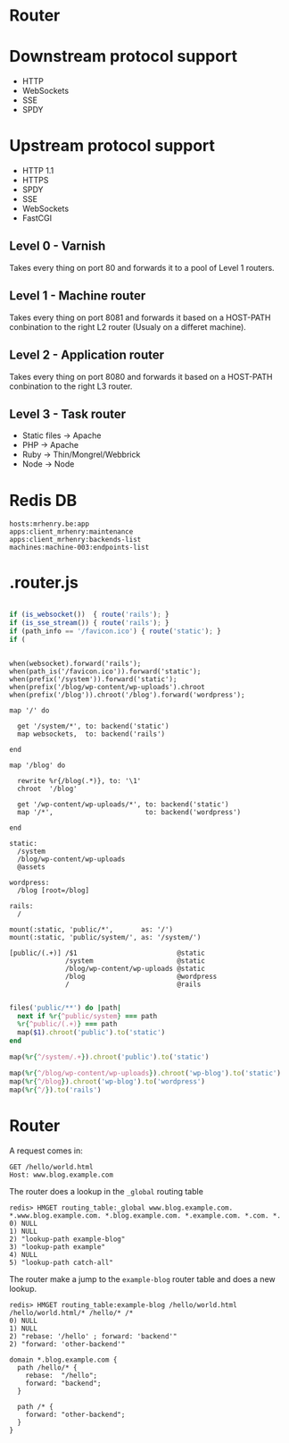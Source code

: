 # Router

# Downstream protocol support

- HTTP
- WebSockets
- SSE
- SPDY

# Upstream protocol support

- HTTP 1.1
- HTTPS
- SPDY
- SSE
- WebSockets
- FastCGI


## Level 0 - Varnish

Takes every thing on port 80 and forwards it to a pool of Level 1
routers.

## Level 1 - Machine router

Takes every thing on port 8081 and forwards it based on a HOST-PATH
conbination to the right L2 router (Usualy on a differet machine).

## Level 2 - Application router

Takes every thing on port 8080 and forwards it based on a HOST-PATH
conbination to the right L3 router.

## Level 3 - Task router

- Static files -> Apache
- PHP          -> Apache
- Ruby         -> Thin/Mongrel/Webbrick
- Node         -> Node


# Redis DB

    hosts:mrhenry.be:app
    apps:client_mrhenry:maintenance
    apps:client_mrhenry:backends-list
    machines:machine-003:endpoints-list

# .router.js

```js

if (is_websocket())  { route('rails'); }
if (is_sse_stream()) { route('rails'); }
if (path_info == '/favicon.ico') { route('static'); }
if (

```

```

when(websocket).forward('rails');
when(path_is('/favicon.ico')).forward('static');
when(prefix('/system')).forward('static');
when(prefix('/blog/wp-content/wp-uploads').chroot
when(prefix('/blog')).chroot('/blog').forward('wordpress');

```

```
map '/' do

  get '/system/*', to: backend('static')
  map websockets,  to: backend('rails')

end

map '/blog' do

  rewrite %r{/blog(.*)}, to: '\1'
  chroot  '/blog'

  get '/wp-content/wp-uploads/*', to: backend('static')
  map '/*',                       to: backend('wordpress')

end
```

```
static:
  /system
  /blog/wp-content/wp-uploads
  @assets

wordpress:
  /blog [root=/blog]

rails:
  /
```


```
mount(:static, 'public/*',       as: '/')
mount(:static, 'public/system/', as: '/system/')
```

```
[public/(.+)] /$1                         @static
              /system                     @static
              /blog/wp-content/wp-uploads @static
              /blog                       @wordpress
              /                           @rails
```

```ruby

files('public/**') do |path|
  next if %r{^public/system} === path
  %r{^public/(.+)} === path
  map($1).chroot('public').to('static')
end

map(%r{^/system/.+}).chroot('public').to('static')

map(%r{^/blog/wp-content/wp-uploads}).chroot('wp-blog').to('static')
map(%r{^/blog}).chroot('wp-blog').to('wordpress')
map(%r{^/}).to('rails')

```

# Router


A request comes in:

```
GET /hello/world.html
Host: www.blog.example.com
```

The router does a lookup in the `_global` routing table

```
redis> HMGET routing_table:_global www.blog.example.com. *.www.blog.example.com. *.blog.example.com. *.example.com. *.com. *.
0) NULL
1) NULL
2) "lookup-path example-blog"
3) "lookup-path example"
4) NULL
5) "lookup-path catch-all"
```

The router make a jump to the `example-blog` router table and does a new
lookup.

```
redis> HMGET routing_table:example-blog /hello/world.html /hello/world.html/* /hello/* /*
0) NULL
1) NULL
2) "rebase: '/hello' ; forward: 'backend'"
2) "forward: 'other-backend'"
```

```
domain *.blog.example.com {
  path /hello/* {
    rebase:  "/hello";
    forward: "backend";
  }

  path /* {
    forward: "other-backend";
  }
}
```
